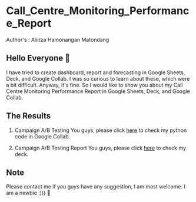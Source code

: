 # Call_Centre_Monitoring_Performance_Report
Author's : Aliriza Hamonangan Matondang
## Hello Everyone 👋
I have tried to create dashboard, report and forecasting in Google Sheets, Deck, and Google Collab. I was so curious to learn about these, which were a bit difficult. Anyway, it's fine. So I would like to show you about my Call Centre Monitoring Performance Report in Google Sheets, Deck, and Google Collab.
## The Results
1. Campaign A/B Testing
You guys, please click [here](https://colab.research.google.com/drive/1Zo6o1-YzaugmhD3jZc-Bvis-39AmbHHI#scrollTo=s8pcVEr4-fgh) to check my python code in Google Collab.

2. Campaign A/B Testing Report
 You guys, please click [here](https://docs.google.com/presentation/d/1tUmQE1IwPSgGphnF6u1QQHU_1CaX3cd4YqNPxHmX3KY/edit#slide=id.ga00a88a2fe_0_377) to check my deck.  

 ## Note 
Please contact me if you guys have any suggestion, I am most welcome. I am a newbie :))) 🤖
